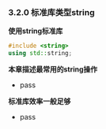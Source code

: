 ### 3.2.0 标准库类型string

**使用string标准库**  

```C++
#include <string>
using std::string;
```

**本章描述最常用的string操作**  
* pass

**标准库效率一般足够**  
* pass